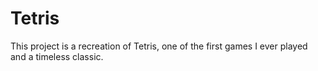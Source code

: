 # Tetris
This project is a recreation of Tetris, one of the first games I ever played and a timeless classic.
